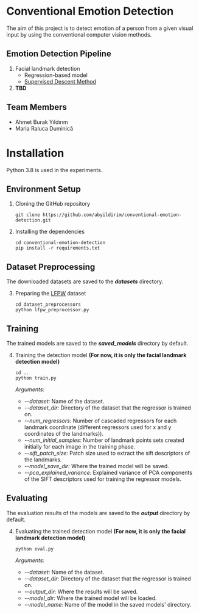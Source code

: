 # Conventional Emotion Detection
The aim of this project is to detect emotion of a person from a given visual input by using the conventional computer vision methods.

## Emotion Detection Pipeline
1. Facial landmark detection 
    * Regression-based model
    * [Supervised Descent Method](https://www.ri.cmu.edu/pub_files/2013/5/main.pdf)
2. **TBD**

## Team Members
* Ahmet Burak Yıldırım
* Maria Raluca Duminică


# Installation


Python 3.8 is used in the experiments.

## Environment Setup

1. Cloning the GitHub repository

    ```
    git clone https://github.com/abyildirim/conventional-emotion-detection.git
    ```

2. Installing the dependencies

    ```
    cd conventional-emotion-detection
    pip install -r requirements.txt
    ```
## Dataset Preprocessing
The downloaded datasets are saved to the ***datasets*** directory.

3. Preparing the [LFPW](https://docs.activeloop.ai/datasets/lfpw-dataset) dataset

    ```
    cd dataset_preprocessors
    python lfpw_preprocessor.py
    ```

## Training
The trained models are saved to the ***saved_models*** directory by default.

4. Training the detection model **(For now, it is only the facial landmark detection model)**

    ```
    cd ..
    python train.py
    ```
    *Arguments:*
    * *--dataset:* Name of the dataset.
    * *--dataset_dir:* Directory of the dataset that the regressor is trained on.
    * *--num_regressors:* Number of cascaded regressors for each landmark coordinate (different regressors used for x and y coordinates of the landmarks)).
    * *--num_initial_samples:* Number of landmark points sets created initially for each image in the training phase.
    * *--sift_patch_size:* Patch size used to extract the sift descriptors of the landmarks.
    * *--model_save_dir:* Where the trained model will be saved.
    * *--pca_explained_variance:* Explained variance of PCA components of the SIFT descriptors used for training the regressor models.

## Evaluating
The evaluation results of the models are saved to the ***output*** directory  by default.

4. Evaluating the trained detection model **(For now, it is only the facial landmark detection model)**

    ```
    python eval.py
    ```
    *Arguments:*
    * *--dataset:* Name of the dataset.
    * *--dataset_dir:* Directory of the dataset that the regressor is trained on.
    * *--output_dir:* Where the results will be saved.
    * *--model_dir:* Where the trained model will be loaded.
    * *--model_name:* Name of the model in the saved models' directory.


